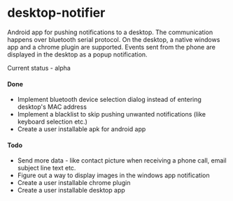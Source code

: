 # desktop-notifier

Android app for pushing notifications to a desktop. The communication happens over bluetooth serial protocol. On the desktop, a native windows app and a chrome plugin are supported. Events sent from the phone are displayed in the desktop as a popup notification.

Current status - alpha

#### Done

- Implement bluetooth device selection dialog instead of entering desktop's MAC address
- Implement a blacklist to skip pushing unwanted notifications (like keyboard selection etc.)
- Create a user installable apk for android app

#### Todo

- Send more data - like contact picture when receiving a phone call, email subject line text etc.
- Figure out a way to display images in the windows app notification
- Create a user installable chrome plugin
- Create a user installable desktop app
